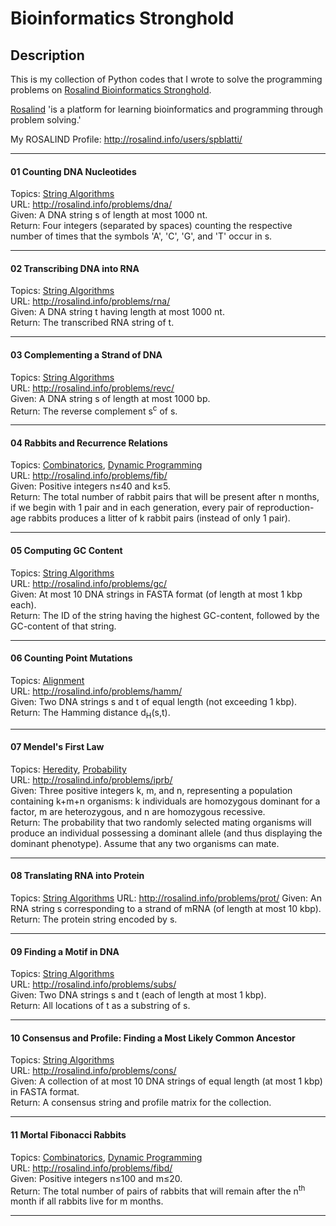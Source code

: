 # Bioinformatics Stronghold
## Description ##
This is my collection of Python codes that I wrote to solve the programming problems on [Rosalind Bioinformatics Stronghold](http://rosalind.info/problems/list-view/).

[Rosalind](http://rosalind.info/) 'is a platform for learning bioinformatics and programming through problem solving.'

My ROSALIND Profile: http://rosalind.info/users/spblatti/
___
#### 01 Counting DNA Nucleotides
Topics: [String Algorithms](http://rosalind.info/problems/topics/string-algorithms/)  
URL: http://rosalind.info/problems/dna/  
Given: A DNA string s of length at most 1000 nt.  
Return: Four integers (separated by spaces) counting the respective number of times that the symbols 'A', 'C', 'G', and 'T' occur in s.
___
#### 02 Transcribing DNA into RNA
Topics: [String Algorithms](http://rosalind.info/problems/topics/string-algorithms/)  
URL: http://rosalind.info/problems/rna/  
Given: A DNA string t having length at most 1000 nt.  
Return: The transcribed RNA string of t.
___
#### 03 Complementing a Strand of DNA
Topics: [String Algorithms](http://rosalind.info/problems/topics/string-algorithms/)  
URL: http://rosalind.info/problems/revc/  
Given: A DNA string s of length at most 1000 bp.  
Return: The reverse complement s<sup>c</sup> of s.
___
#### 04 Rabbits and Recurrence Relations
Topics: [Combinatorics](http://rosalind.info/problems/topics/combinatorics/), [Dynamic Programming](rosalind.info/problems/topics/dynamic-programming/)  
URL: http://rosalind.info/problems/fib/  
Given: Positive integers n≤40 and k≤5.  
Return: The total number of rabbit pairs that will be present after n months, if we begin with 1 pair and in each
generation, every pair of reproduction-age rabbits produces a litter of k rabbit pairs (instead of only 1 pair).
___
#### 05 Computing GC Content
Topics: [String Algorithms](http://rosalind.info/problems/topics/string-algorithms/)  
URL: http://rosalind.info/problems/gc/  
Given: At most 10 DNA strings in FASTA format (of length at most 1 kbp each).  
Return: The ID of the string having the highest GC-content, followed by the GC-content of that string.
___
#### 06 Counting Point Mutations
Topics: [Alignment](http://rosalind.info/problems/topics/alignment/)  
URL: http://rosalind.info/problems/hamm/  
Given: Two DNA strings s and t of equal length (not exceeding 1 kbp).  
Return: The Hamming distance d<sub>H</sub>(s,t).
___
#### 07 Mendel's First Law
Topics: [Heredity](http://rosalind.info/problems/topics/heredity/), [Probability](http://rosalind.info/problems/topics/probability/)  
URL: http://rosalind.info/problems/iprb/  
Given: Three positive integers k, m, and n, representing a population containing k+m+n organisms: k individuals are homozygous dominant for a factor, m are heterozygous, and n are homozygous recessive.  
Return: The probability that two randomly selected mating organisms will produce an individual possessing a dominant allele (and thus displaying the dominant phenotype). Assume that any two organisms can mate.
___
#### 08 Translating RNA into Protein
Topics: [String Algorithms](http://rosalind.info/problems/topics/string-algorithms/)
URL: http://rosalind.info/problems/prot/
Given: An RNA string s corresponding to a strand of mRNA (of length at most 10 kbp).
Return: The protein string encoded by s.
___
#### 09 Finding a Motif in DNA
Topics: [String Algorithms](http://rosalind.info/problems/topics/string-algorithms/)  
URL: http://rosalind.info/problems/subs/  
Given: Two DNA strings s and t (each of length at most 1 kbp).  
Return: All locations of t as a substring of s.
___
#### 10 Consensus and Profile: Finding a Most Likely Common Ancestor
Topics: [String Algorithms](http://rosalind.info/problems/topics/string-algorithms/)  
URL: http://rosalind.info/problems/cons/  
Given: A collection of at most 10 DNA strings of equal length (at most 1 kbp) in FASTA format.  
Return: A consensus string and profile matrix for the collection.
___
#### 11 Mortal Fibonacci Rabbits
Topics: [Combinatorics](http://rosalind.info/problems/topics/combinatorics/), [Dynamic Programming](rosalind.info/problems/topics/dynamic-programming/)  
URL: http://rosalind.info/problems/fibd/  
Given: Positive integers n≤100 and m≤20.  
Return: The total number of pairs of rabbits that will remain after the n<sup>th</sup> month if all rabbits live for m months.
___